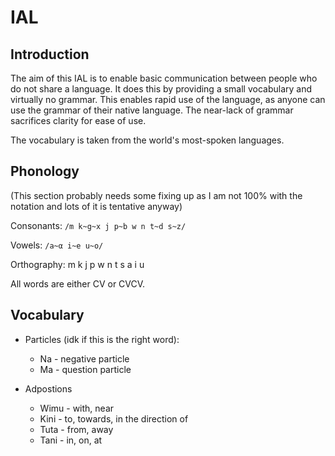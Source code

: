 # IAL

## Introduction

The aim of this IAL is to enable basic communication between people who do not share a language. It does this by providing a small vocabulary and virtually no grammar. This enables rapid use of the language, as anyone can use the grammar of their native language. The near-lack of grammar sacrifices clarity for ease of use.

The vocabulary is taken from the world's most-spoken languages.

## Phonology

(This section probably needs some fixing up as I am not 100% with the notation and lots of it is tentative anyway)

Consonants: ```/m k~g~x j p~b w n t~d s~z/```

Vowels: ```/a~α i~e u~o/```

Orthography: m k j p w n t s a i u

All words are either CV or CVCV.

## Vocabulary

- Particles (idk if this is the right word):
  - Na - negative particle
  - Ma - question particle
  
 - Adpostions
   - Wimu - with, near
   - Kini - to, towards, in the direction of
   - Tuta - from, away
   - Tani - in, on, at


